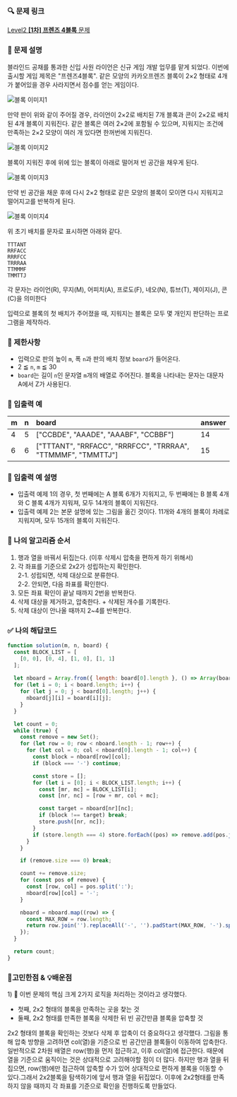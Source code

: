 ### 🔍 문제 링크
[Level2 **\[1차\] 프렌즈 4블록** 문제](https://school.programmers.co.kr/learn/courses/30/lessons/17679)

### 📘 문제 설명
블라인드 공채를 통과한 신입 사원 라이언은 신규 게임 개발 업무를 맡게 되었다. 이번에 출시할 게임 제목은 "프렌즈4블록". 같은 모양의 카카오프렌즈 블록이 2×2 형태로 4개가 붙어있을 경우 사라지면서 점수를 얻는 게임이다.

![블록 이미지1](./imgs/img1.png)

만약 판이 위와 같이 주어질 경우, 라이언이 2×2로 배치된 7개 블록과 콘이 2×2로 배치된 4개 블록이 지워진다. 같은 블록은 여러 2×2에 포함될 수 있으며, 지워지는 조건에 만족하는 2×2 모양이 여러 개 있다면 한꺼번에 지워진다.

![블록 이미지2](./imgs/img2.png)

블록이 지워진 후에 위에 있는 블록이 아래로 떨어져 빈 공간을 채우게 된다.

![블록 이미지3](./imgs/img3.png)

만약 빈 공간을 채운 후에 다시 2×2 형태로 같은 모양의 블록이 모이면 다시 지워지고 떨어지고를 반복하게 된다.

![블록 이미지4](./imgs/img4.png)

위 초기 배치를 문자로 표시하면 아래와 같다.

```
TTTANT
RRFACC
RRRFCC
TRRRAA
TTMMMF
TMMTTJ
```

각 문자는 라이언(R), 무지(M), 어피치(A), 프로도(F), 네오(N), 튜브(T), 제이지(J), 콘(C)을 의미한다

입력으로 블록의 첫 배치가 주어졌을 때, 지워지는 블록은 모두 몇 개인지 판단하는 프로그램을 제작하라.


### 📕 제한사항
- 입력으로 판의 높이 `m`, 폭 `n`과 판의 배치 정보 `board`가 들어온다.
- 2 ≦ `n`, `m` ≦ 30
- `board`는 길이 `n`인 문자열 `m`개의 배열로 주어진다. 블록을 나타내는 문자는 대문자 A에서 Z가 사용된다.

### 📙 입출력 예
|m|n|board|answer|
|:---|:---|:---|:---|
|4|5|["CCBDE", "AAADE", "AAABF", "CCBBF"]|14|
|6|6|["TTTANT", "RRFACC", "RRRFCC", "TRRRAA", "TTMMMF", "TMMTTJ"]|15|

### 📒 입출력 예 설명
- 입출력 예제 1의 경우, 첫 번째에는 A 블록 6개가 지워지고, 두 번째에는 B 블록 4개와 C 블록 4개가 지워져, 모두 14개의 블록이 지워진다.
- 입출력 예제 2는 본문 설명에 있는 그림을 옮긴 것이다. 11개와 4개의 블록이 차례로 지워지며, 모두 15개의 블록이 지워진다.


### 📔 나의 알고리즘 순서
1. 행과 열을 바꿔서 뒤집는다. (이후 삭제시 압축을 편하게 하기 위해서)
2. 각 좌표를 기준으로 2x2가 성립하는지 확인한다.  
  2-1. 성립되면, 삭제 대상으로 분류한다.  
  2-2. 안되면, 다음 좌표를 확인한다.  
3. 모든 좌표 확인이 끝날 때까지 2번을 반복한다.
4. 삭제 대상을 제거하고, 압축한다. + 삭제된 개수를 기록한다.
5. 삭제 대상이 안나올 때까지 2~4를 반복한다.

### ✅ 나의 해답코드
```javascript
function solution(m, n, board) {
  const BLOCK_LIST = [
    [0, 0], [0, 4], [1, 0], [1, 1]
  ];
  
  let nboard = Array.from({ length: board[0].length }, () => Array(board.length).fill(''));
  for (let i = 0; i < board.length; i++) {
    for (let j = 0; j < board[0].length; j++) {
      nboard[j][i] = board[i][j];
    }
  }

  let count = 0;
  while (true) {
    const remove = new Set();
    for (let row = 0; row < nboard.length - 1; row++) {
      for (let col = 0; col < nboard[0].length - 1; col++) {
        const block = nboard[row][col];
        if (block === '-') continue;

        const store = [];
        for (let i = [0]; i < BLOCK_LIST.length; i++) {
          const [mr, mc] = BLOCK_LIST[i];
          const [nr, nc] = [row + mr, col + mc];

          const target = nboard[nr][nc];
          if (block !== target) break;
          store.push([nr, nc]);
        }
        if (store.length === 4) store.forEach((pos) => remove.add(pos.join(':')));
      }
    }

    if (remove.size === 0) break;

    count += remove.size;
    for (const pos of remove) {
      const [row, col] = pos.split(':');
      nboard[row][col] = '-';
    }

    nboard = nboard.map((row) => {
      const MAX_ROW = row.length;
      return row.join('').replaceAll('-', '').padStart(MAX_ROW, '-').split('');
    });
  }

  return count;
}
```

### 🤔고민한점 & 💡배운점
1\) 🤔 이번 문제의 핵심 크게 2가지 로직을 처리하는 것이라고 생각했다.
- 첫째, 2x2 형태의 블록을 만족하는 곳을 찾는 것
- 둘째, 2x2 형태를 만족한 블록을 삭제한 뒤 빈 공간만큼 블록을 압축할 것

2x2 형태의 블록을 확인하는 것보다 삭제 후 압축이 더 중요하다고 생각했다. 그림을 통해 압축 방향을 고려하면 col(열)을 기준으로 빈 공간만큼 블록들이 이동하여 압축한다. 일반적으로 2차원 배열은 row(행)을 먼저 접근하고, 이후 col(열)에 접근한다. 때문에 열을 기준으로 움직이는 것은 상대적으로 고려해야할 점이 더 많다. 하지만 행과 열을 뒤집으면, row(행)에만 접근하여 압축할 수가 있어 상대적으로 편하게 블록을 이동할 수 있다.그래서 2x2블록을 탐색하기에 앞서 행과 열을 뒤집었다. 이후에 2x2형태를 만족하지 않을 때까지 각 좌표를 기준으로 확인을 진행하도록 만들었다.